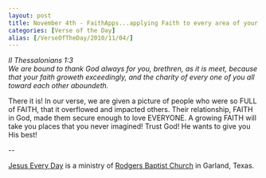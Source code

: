 ```yaml
---
layout: post
title: November 4th - FaithApps...applying Faith to every area of your
categories: [Verse of the Day]
alias: [/VerseOfTheDay/2010/11/04/]
---
```


_II Thessalonians 1:3  
We are bound to thank God always for you, brethren, as it is meet,
because that your faith groweth exceedingly, and the charity of every
one of you all toward each other aboundeth._

There it is! In our verse, we are given a picture of people who
were so FULL of FAITH, that it overflowed and impacted others. Their
relationship, FAITH in God, made them secure enough to love EVERYONE.
A growing FAITH will take you places that you never imagined! Trust
God! He wants to give you His best!

 --

<a href=http://jesuseveryday.net>Jesus Every Day</a> is a ministry of <a href=http://rodgersbaptist.net>Rodgers Baptist Church</a> in Garland, Texas.
